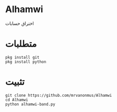 # Alhamwi
اختراق حسابات 
# متطلبات
```
pkg install git
pkg install python
```
# تثبيت 
```
git clone https://github.com/mrvanonmus/Alhamwi
cd Alhamwi
python alhamwi-band.py
```

